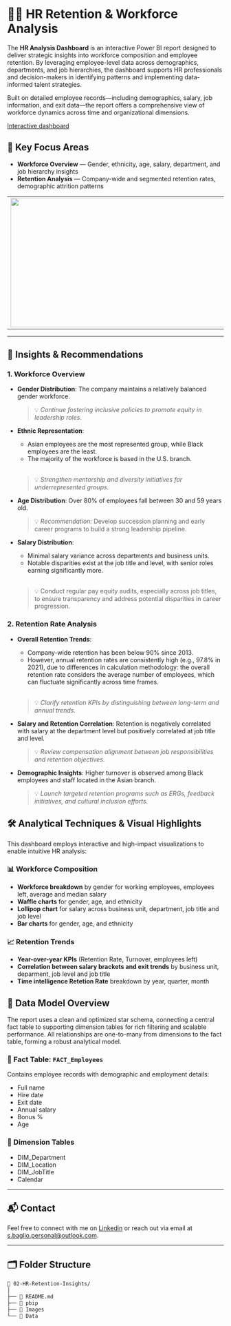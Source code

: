 # 🧑‍💼 HR Retention & Workforce Analysis

The **HR Analysis Dashboard** is an interactive Power BI report designed to deliver strategic insights into workforce composition and employee retention. By leveraging employee-level data across demographics, departments, and job hierarchies, the dashboard supports HR professionals and decision-makers in identifying patterns and implementing data-informed talent strategies.

Built on detailed employee records—including demographics, salary, job information, and exit data—the report offers a comprehensive view of workforce dynamics across time and organizational dimensions.

[Interactive dashboard](https://app.powerbi.com/view?r=eyJrIjoiNjM3ODdmY2MtYTg3YS00OTg4LWE4N2YtNWI4NmFjNzY4ZDFhIiwidCI6ImRmODY3OWNkLWE4MGUtNDVkOC05OWFjLWM4M2VkN2ZmOTVhMCJ9)

## 📌 Key Focus Areas

- **Workforce Overview** — Gender, ethnicity, age, salary, department, and job hierarchy insights  
- **Retention Analysis** — Company-wide and segmented retention rates, demographic attrition patterns



<table>
  <tr>
    <td><img src="https://github.com/user-attachments/assets/bec950e9-67f7-495a-862f-614df97e7e04" width="500" height="300"/></td>
    <td><img src="https://github.com/user-attachments/assets/3e54d10e-ba00-4445-a4e1-bc82a54a3e53" width="500" height="300"/></td>
    <td><img src="https://github.com/user-attachments/assets/afed7dc5-35ac-4002-9835-559e66cedfa9" width="500" height="300"/></td>
  </tr>
</table>

---

## 🔎 Insights & Recommendations

### 1. Workforce Overview

- **Gender Distribution**: The company maintains a relatively balanced gender workforce.  
    > 💡 *Continue fostering inclusive policies to promote equity in leadership roles.*

- **Ethnic Representation**:
  
  - Asian employees are the most represented group, while Black employees are the least.  
  - The majority of the workforce is based in the U.S. branch.
  <br/>
  
  > 💡 *Strengthen mentorship and diversity initiatives for underrepresented groups.*

- **Age Distribution**: Over 80% of employees fall between 30 and 59 years old.  
  > 💡 *Recommendation:* Develop succession planning and early career programs to build a strong leadership pipeline.

- **Salary Distribution**:
  - Minimal salary variance across departments and business units.  
  - Notable disparities exist at the job title and level, with senior roles earning significantly more.
  <br/>
  
  > 💡 Conduct regular pay equity audits, especially across job titles, to ensure transparency and address potential disparities in career progression.


### 2. Retention Rate Analysis

- **Overall Retention Trends**:
  - Company-wide retention has been below 90% since 2013.  
  - However, annual retention rates are consistently high (e.g., 97.8% in 2021), due to differences in calculation methodology: the overall retention rate considers the average number of employees, which can fluctuate significantly across time frames.
  <br/>
  
  > 💡 *Clarify retention KPIs by distinguishing between long-term and annual trends.*

- **Salary and Retention Correlation**: Retention is negatively correlated with salary at the department level but positively correlated at job title and level.  
  > 💡 *Review compensation alignment between job responsibilities and retention objectives.*

- **Demographic Insights**: Higher turnover is observed among Black employees and staff located in the Asian branch.  
  > 💡 *Launch targeted retention programs such as ERGs, feedback initiatives, and cultural inclusion efforts.*


## 🛠️ Analytical Techniques & Visual Highlights

This dashboard employs interactive and high-impact visualizations to enable intuitive HR analysis:

### 📊 Workforce Composition

- **Workforce breakdown** by gender for working employees, employees left, average and median salary
- **Waffle charts** for gender, age, and ethnicity
- **Lollipop chart** for salary across business unit, department, job title and job level
- **Bar charts** for gender, age, and ethnicity


### 📈 Retention Trends

- **Year-over-year KPIs** (Retention Rate, Turnover, employees left)
- **Correlation between salary brackets and exit trends** by business unit, deparment, job level and job title
- **Time intelligence Retetion Rate** breakdown by year, quarter, month


## 🧩 Data Model Overview

The report uses a clean and optimized star schema, connecting a central fact table to supporting dimension tables for rich filtering and scalable performance. All relationships are one-to-many from dimensions to the fact table, forming a robust analytical model.

### 🔸 Fact Table: `FACT_Employees`
Contains employee records with demographic and employment details:
- Full name
- Hire date
- Exit date
- Annual salary
- Bonus %
- Age

### 🔹 Dimension Tables
- DIM_Department
- DIM_Location
- DIM_JobTitle
- Calendar

---

## 📬 Contact
Feel free to connect with me on [Linkedin](https://www.linkedin.com/in/stefano-baglio/) or reach out via email at s.baglio.personal@outlook.com.

---

## 🗂️ Folder Structure

```bash
📁 02-HR-Retention-Insights/
│
├── 📄 README.md
├── 📁 pbip
├── 📁 Images
└── 📁 Data

